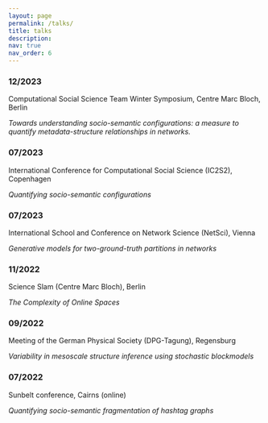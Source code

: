 ```yaml
---
layout: page
permalink: /talks/
title: talks
description: 
nav: true
nav_order: 6
---
```


### 12/2023	
Computational Social Science Team Winter Symposium, Centre Marc Bloch, Berlin

_Towards understanding socio-semantic configurations: a measure to 
quantify metadata-structure relationships in networks._

### 07/2023	

International Conference for Computational Social Science (IC2S2), Copenhagen 

_Quantifying socio-semantic configurations_

### 07/2023	

International School and Conference on Network Science (NetSci), Vienna

_Generative models for two-ground-truth partitions in networks_

### 11/2022	

Science Slam (Centre Marc Bloch), Berlin

_The Complexity of Online Spaces_

### 09/2022	

Meeting of the German Physical Society (DPG-Tagung), Regensburg

_Variability in mesoscale structure inference using stochastic blockmodels_

### 07/2022	

Sunbelt conference, Cairns (online)

_Quantifying socio-semantic fragmentation of hashtag graphs_
